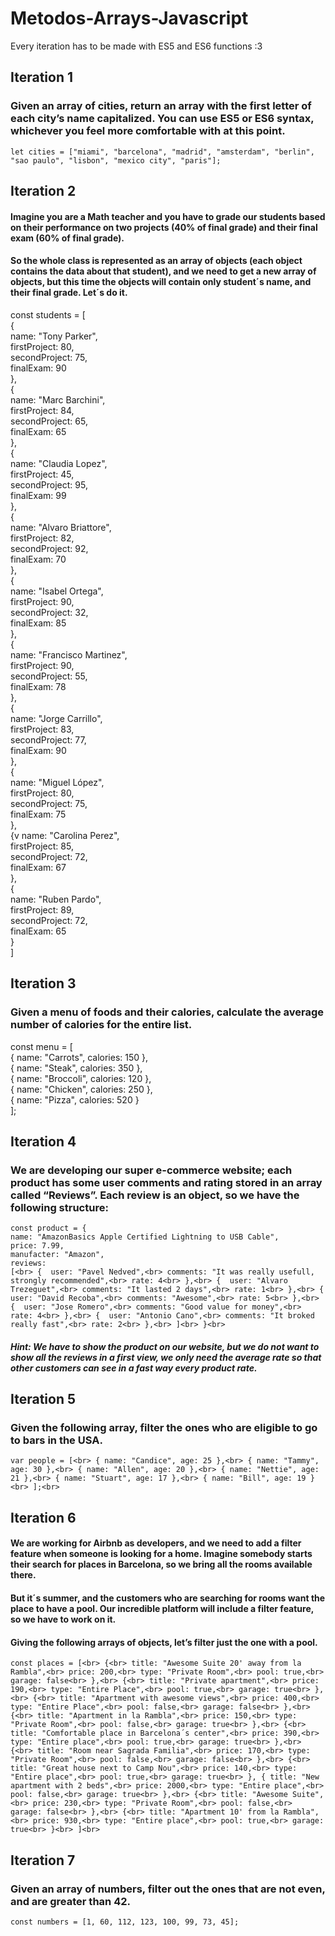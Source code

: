 # Metodos-Arrays-Javascript

Every iteration has to be made with ES5 and ES6 functions :3


## Iteration 1

### Given an array of cities, return an array with the first letter of each city’s name capitalized. You can use ES5 or ES6 syntax, whichever you feel more comfortable with at this point.

``let cities = ["miami", "barcelona", "madrid", "amsterdam", "berlin", "sao paulo", "lisbon", "mexico city", "paris"];``







## Iteration 2

#### Imagine you are a Math teacher and you have to grade our students based on their performance on two projects (40% of final grade) and their final exam (60% of final grade).

#### So the whole class is represented as an array of objects (each object contains the data about that student), and we need to get a new array of objects, but this time the objects will contain only student´s name, and their final grade. Let´s do it.



const students = [ <br>
    {<br>
      name: "Tony Parker",<br>
      firstProject: 80,<br>
      secondProject: 75,<br>
      finalExam: 90<br>
    },<br>
    {<br>
      name: "Marc Barchini",<br>
      firstProject: 84,<br>
      secondProject: 65,<br>
      finalExam: 65<br>
    },<br>
    {<br>
      name: "Claudia Lopez",<br>
      firstProject: 45,<br>
      secondProject: 95,<br>
      finalExam: 99<br>
    },<br>
    {<br>
      name: "Alvaro Briattore",<br>
      firstProject: 82,<br>
      secondProject: 92,<br>
      finalExam: 70<br>
    },<br>
    {<br>
      name: "Isabel Ortega",<br>
      firstProject: 90,<br>
      secondProject: 32,<br>
      finalExam: 85<br>
    },<br>
    {<br>
      name: "Francisco Martinez",<br>
      firstProject: 90,<br>
      secondProject: 55,<br>
      finalExam: 78<br>
    },<br>
    {<br>
      name: "Jorge Carrillo",<br>
      firstProject: 83,<br>
      secondProject: 77,<br>
      finalExam: 90<br>
    },<br>
    {<br>
      name: "Miguel López",<br>
      firstProject: 80,<br>
      secondProject: 75,<br>
      finalExam: 75<br>
    },<br>
    {v
      name: "Carolina Perez",<br>
      firstProject: 85,<br>
      secondProject: 72,<br>
      finalExam: 67<br>
    },<br>
    {<br>
      name: "Ruben Pardo",<br>
      firstProject: 89,<br>
      secondProject: 72,<br>
      finalExam: 65<br>
    }<br>
]<br>



## Iteration 3

### Given a menu of foods and their calories, calculate the average number of calories for the entire list.

const menu = [<br>
    { name: "Carrots", calories: 150 },<br>
    { name: "Steak", calories: 350 },<br>
    { name: "Broccoli", calories: 120 },<br>
    { name: "Chicken", calories: 250 },<br>
    { name: "Pizza", calories: 520 }<br>
  ];<br>




## Iteration 4

### We are developing our super e-commerce website; each product has some user comments and rating stored in an array called “Reviews”. Each review is an object, so we have the following structure:

`const product = {`<br>
  `name: "AmazonBasics Apple Certified Lightning to USB Cable",`<br>
 `price: 7.99,`<br>
  `manufacter: "Amazon",`<br>
  `reviews:`<br>
  `[<br>
    {  user: "Pavel Nedved",<br>
      comments: "It was really usefull, strongly recommended",<br>
      rate: 4<br>
    },<br>
    {  user: "Alvaro Trezeguet",<br>
      comments: "It lasted 2 days",<br>
      rate: 1<br>
    },<br>
    {  user: "David Recoba",<br>
      comments: "Awesome",<br>
      rate: 5<br>
    },<br>
    {  user: "Jose Romero",<br>
      comments: "Good value for money",<br>
      rate: 4<br>
    },<br>
    {  user: "Antonio Cano",<br>
      comments: "It broked really fast",<br>
      rate: 2<br>
    },<br>
  ]<br>
}<br>`

##### Hint: We have to show the product on our website, but we do not want to show all the reviews in a first view, we only need the average rate so that other customers can see in a fast way every product rate.



## Iteration 5


### Given the following array, filter the ones who are eligible to go to bars in the USA.

`var people = [<br>
    { name: "Candice", age: 25 },<br>
    { name: "Tammy", age: 30 },<br>
    { name: "Allen", age: 20 },<br>
    { name: "Nettie", age: 21 },<br>
    { name: "Stuart", age: 17 },<br>
    { name: "Bill", age: 19 }<br>
  ];<br>`



## Iteration 6

#### We are working for Airbnb as developers, and we need to add a filter feature when someone is looking for a home. Imagine somebody starts their search for places in Barcelona, so we bring all the rooms available there.

#### But it´s summer, and the customers who are searching for rooms want the place to have a pool. Our incredible platform will include a filter feature, so we have to work on it.

#### Giving the following arrays of objects, let’s filter just the one with a pool.

`const places = [<br>
    {<br>
     title: "Awesome Suite 20' away from la Rambla",<br>
     price: 200,<br>
     type: "Private Room",<br>
     pool: true,<br>
     garage: false<br>
    },<br>
    {<br>
     title: "Private apartment",<br>
     price: 190,<br>
     type: "Entire Place",<br>
     pool: true,<br>
     garage: true<br>
    },<br>
    {<br>
     title: "Apartment with awesome views",<br>
     price: 400,<br>
     type: "Entire Place",<br>
     pool: false,<br>
     garage: false<br>
    },<br>
    {<br>
     title: "Apartment in la Rambla",<br>
     price: 150,<br>
     type: "Private Room",<br>
     pool: false,<br>
     garage: true<br>
    },<br>
    {<br>
     title: "Comfortable place in Barcelona´s center",<br>
     price: 390,<br>
     type: "Entire place",<br>
     pool: true,<br>
     garage: true<br>
    },<br>
    {<br>
     title: "Room near Sagrada Familia",<br>
     price: 170,<br>
     type: "Private Room",<br>
     pool: false,<br>
     garage: false<br>
    },<br>
    {<br>
     title: "Great house next to Camp Nou",<br>
     price: 140,<br>
     type: "Entire place",<br>
     pool: true,<br>
     garage: true<br>
    },
    {
     title: "New apartment with 2 beds",<br>
     price: 2000,<br>
     type: "Entire place",<br>
     pool: false,<br>
     garage: true<br>
    },<br>
    {<br>
     title: "Awesome Suite",<br>
     price: 230,<br>
     type: "Private Room",<br>
     pool: false,<br>
     garage: false<br>
    },<br>
    {<br>
     title: "Apartment 10' from la Rambla",<br>
     price: 930,<br>
     type: "Entire place",<br>
     pool: true,<br>
     garage: true<br>
    }<br>
   ]<br>`



## Iteration 7

### Given an array of numbers, filter out the ones that are not even, and are greater than 42.

`const numbers = [1, 60, 112, 123, 100, 99, 73, 45];`

